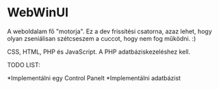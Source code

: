 # WebWinUI
A weboldalam fő "motorja". Ez a dev frissítési csatorna, azaz lehet, hogy olyan zseniálisan szétcseszem a cuccot, hogy nem fog működni. :)

CSS, HTML, PHP és JavaScript. A PHP adatbáziskezeléshez kell.

TODO LIST:

*Implementálni egy Control Panelt
*Implementálni adatbázist
